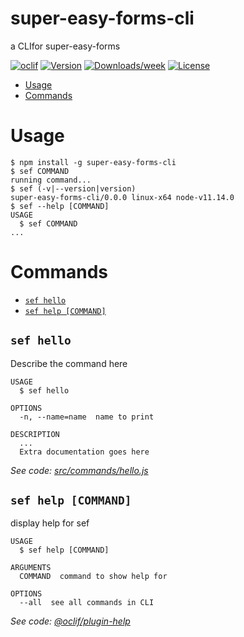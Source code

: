 super-easy-forms-cli
====================

a CLIfor super-easy-forms

[![oclif](https://img.shields.io/badge/cli-oclif-brightgreen.svg)](https://oclif.io)
[![Version](https://img.shields.io/npm/v/super-easy-forms-cli.svg)](https://npmjs.org/package/super-easy-forms-cli)
[![Downloads/week](https://img.shields.io/npm/dw/super-easy-forms-cli.svg)](https://npmjs.org/package/super-easy-forms-cli)
[![License](https://img.shields.io/npm/l/super-easy-forms-cli.svg)](https://github.com/gkpty/super-easy-forms-cli/blob/master/package.json)

<!-- toc -->
* [Usage](#usage)
* [Commands](#commands)
<!-- tocstop -->
# Usage
<!-- usage -->
```sh-session
$ npm install -g super-easy-forms-cli
$ sef COMMAND
running command...
$ sef (-v|--version|version)
super-easy-forms-cli/0.0.0 linux-x64 node-v11.14.0
$ sef --help [COMMAND]
USAGE
  $ sef COMMAND
...
```
<!-- usagestop -->
# Commands
<!-- commands -->
* [`sef hello`](#sef-hello)
* [`sef help [COMMAND]`](#sef-help-command)

## `sef hello`

Describe the command here

```
USAGE
  $ sef hello

OPTIONS
  -n, --name=name  name to print

DESCRIPTION
  ...
  Extra documentation goes here
```

_See code: [src/commands/hello.js](https://github.com/gkpty/super-easy-forms-cli/blob/v0.0.0/src/commands/hello.js)_

## `sef help [COMMAND]`

display help for sef

```
USAGE
  $ sef help [COMMAND]

ARGUMENTS
  COMMAND  command to show help for

OPTIONS
  --all  see all commands in CLI
```

_See code: [@oclif/plugin-help](https://github.com/oclif/plugin-help/blob/v2.2.2/src/commands/help.ts)_
<!-- commandsstop -->
